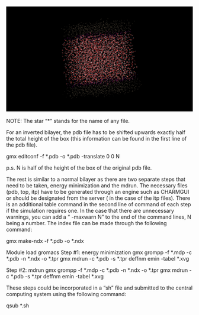 ![Inverted Bilayer](https://github.com/vanegasj/MDTutorials/blob/master/guz_images/inverted%20bilayer_.png)





NOTE:  The star “*” stands for the name of any file.

For an inverted bilayer, the pdb file has to be shifted upwards exactly half the total height of the box (this information can be found in the first line of the pdb file). 

gmx editconf -f *.pdb -o *.pdb -translate 0 0 N

p.s. N is half of the height of the box of the original pdb file.


The rest is similar to a normal bilayer as there are two separate steps that need to be taken, energy minimization and the mdrun. The necessary files (pdb, top, itp)  have to be generated through an engine such as CHARMGUI or should be designated from the server ( in the case of the itp files). There is an additional table command in the second line of command of each step if the simulation requires one. In the case that there are unnecessary warnings, you can add a “ -maxwarn N” to the end of the command lines, N being a number.
The index file can be made through the following command:

gmx make-ndx -f *.pdb -o *.ndx

Module load gromacs
Step #1: energy minimization
gmx grompp -f *.mdp -c *.pdb -n *.ndx -o *.tpr
gmx mdrun -c *.pdb -s *.tpr   deffnm emin   -tabel *.xvg

Step #2: mdrun 
gmx grompp -f *.mdp -c *.pdb -n *.ndx -o *.tpr
gmx mdrun -c *.pdb -s *.tpr   deffnm emin   -tabel *.xvg

These steps could be incorporated in a “sh” file and submitted to the central computing system using the following command:

qsub *.sh
